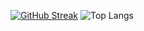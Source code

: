 [![GitHub Streak](https://streak-stats.demolab.com/?user=fqkammona&theme=tokyonight)](https://git.io/streak-stats) 
![Top Langs](https://github-readme-stats-sigma-five.vercel.app/api/top-langs/?username=fqkammona&hide=Cmake,Makefile,TypeScript&langs_count=5)
<!--
**fqkammona/fqkammona** is a ✨ _special_ ✨ repository because its `README.md` (this file) appears on your GitHub profile.
[![GitHub Streak](https://streak-stats.demolab.com/?user=fqkammona&theme=gotham)](https://git.io/streak-stats)


Here are some ideas to get you started:

- 🔭 I’m currently working on ...
- 🌱 I’m currently learning ...
- 👯 I’m looking to collaborate on ...
- 🤔 I’m looking for help with ...
- 💬 Ask me about ...
- 📫 How to reach me: ...
- 😄 Pronouns: ...
- ⚡ Fun fact: ...
-->
